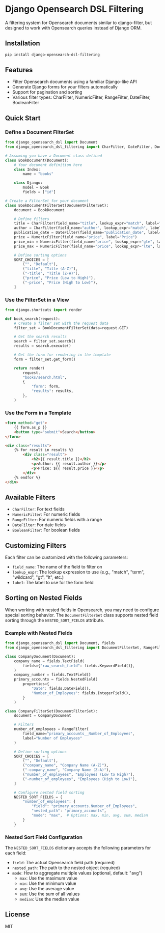 # Django Opensearch DSL Filtering

A filtering system for Opensearch documents similar to django-filter, but designed to work with Opensearch queries instead of Django ORM.

## Installation

```bash
pip install django-opensearch-dsl-filtering
```

## Features

- Filter Opensearch documents using a familiar Django-like API
- Generate Django forms for your filters automatically
- Support for pagination and sorting
- Various filter types: CharFilter, NumericFilter, RangeFilter, DateFilter, BooleanFilter

## Quick Start

### Define a Document FilterSet

```python
from django_opensearch_dsl import Document
from django_opensearch_dsl_filtering import CharFilter, DateFilter, DocumentFilterSet, NumericFilter

# Assuming you have a Document class defined
class BookDocument(Document):
    # Your document definition here
    class Index:
        name = "books"

    class Django:
        model = Book
        fields = ["id"]

# Create a FilterSet for your document
class BookDocumentFilterSet(DocumentFilterSet):
    document = BookDocument

    # Define filters
    title = CharFilter(field_name="title", lookup_expr="match", label="Title")
    author = CharFilter(field_name="author", lookup_expr="match", label="Author")
    publication_date = DateFilter(field_name="publication_date", label="Publication Date")
    price = NumericFilter(field_name="price", label="Price")
    price_min = NumericFilter(field_name="price", lookup_expr="gte", label="Min Price")
    price_max = NumericFilter(field_name="price", lookup_expr="lte", label="Max Price")

    # Define sorting options
    SORT_CHOICES = [
        ("", "Default"),
        ("title", "Title (A-Z)"),
        ("-title", "Title (Z-A)"),
        ("price", "Price (Low to High)"),
        ("-price", "Price (High to Low)"),
    ]
```

### Use the FilterSet in a View

```python
from django.shortcuts import render

def book_search(request):
    # Create a filter set with the request data
    filter_set = BookDocumentFilterSet(data=request.GET)

    # Get the search results
    search = filter_set.search()
    results = search.execute()

    # Get the form for rendering in the template
    form = filter_set.get_form()

    return render(
        request,
        "books/search.html",
        {
            "form": form,
            "results": results,
        },
    )
```

### Use the Form in a Template

```html
<form method="get">
    {{ form.as_p }}
    <button type="submit">Search</button>
</form>

<div class="results">
    {% for result in results %}
        <div class="result">
            <h2>{{ result.title }}</h2>
            <p>Author: {{ result.author }}</p>
            <p>Price: ${{ result.price }}</p>
        </div>
    {% endfor %}
</div>
```

## Available Filters

- `CharFilter`: For text fields
- `NumericFilter`: For numeric fields
- `RangeFilter`: For numeric fields with a range
- `DateFilter`: For date fields
- `BooleanFilter`: For boolean fields

## Customizing Filters

Each filter can be customized with the following parameters:

- `field_name`: The name of the field to filter on
- `lookup_expr`: The lookup expression to use (e.g., "match", "term", "wildcard", "gt", "lt", etc.)
- `label`: The label to use for the form field

## Sorting on Nested Fields

When working with nested fields in Opensearch, you may need to configure special sorting behavior. The `DocumentFilterSet` class supports nested field sorting through the `NESTED_SORT_FIELDS` attribute.

### Example with Nested Fields

```python
from django_opensearch_dsl import Document, fields
from django_opensearch_dsl_filtering import DocumentFilterSet, RangeFilter

class CompanyDocument(Document):
    company_name = fields.TextField(
        fields={"raw_search_field": fields.KeywordField()},
    )
    company_number = fields.TextField()
    primary_accounts = fields.NestedField(
        properties={
            "Date": fields.DateField(),
            "Number_of_Employees": fields.IntegerField(),
        }
    )

class CompanyFilterSet(DocumentFilterSet):
    document = CompanyDocument

    # Filters
    number_of_employees = RangeFilter(
        field_name="primary_accounts__Number_of_Employees",
        label="Number of Employees"
    )

    # Define sorting options
    SORT_CHOICES = [
        ("", "Default"),
        ("company_name", "Company Name (A-Z)"),
        ("-company_name", "Company Name (Z-A)"),
        ("number_of_employees", "Employees (Low to High)"),
        ("-number_of_employees", "Employees (High to Low)"),
    ]

    # Configure nested field sorting
    NESTED_SORT_FIELDS = {
        "number_of_employees": {
            "field": "primary_accounts.Number_of_Employees",
            "nested_path": "primary_accounts",
            "mode": "max",  # Options: max, min, avg, sum, median
        }
    }
```

### Nested Sort Field Configuration

The `NESTED_SORT_FIELDS` dictionary accepts the following parameters for each field:

- `field`: The actual Opensearch field path (required)
- `nested_path`: The path to the nested object (required)
- `mode`: How to aggregate multiple values (optional, default: "avg")
  - `max`: Use the maximum value
  - `min`: Use the minimum value
  - `avg`: Use the average value
  - `sum`: Use the sum of all values
  - `median`: Use the median value

## License

MIT
